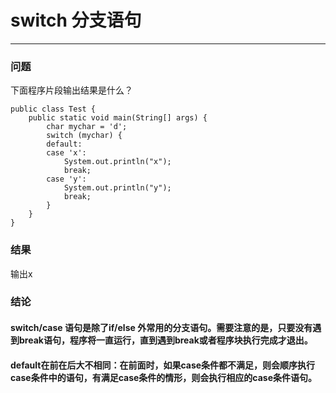 # switch 分支语句
---
### 问题
下面程序片段输出结果是什么？
```
public class Test {
	public static void main(String[] args) {
		char mychar = 'd';		
		switch (mychar) {
		default:
		case 'x':
			System.out.println("x");
			break;
		case 'y':
			System.out.println("y");
			break;
		}
	}
}

```
### 结果
输出x
### 结论
#### switch/case 语句是除了if/else 外常用的分支语句。需要注意的是，只要没有遇到break语句，程序将一直运行，直到遇到break或者程序块执行完成才退出。
#### default在前在后大不相同：在前面时，如果case条件都不满足，则会顺序执行case条件中的语句，有满足case条件的情形，则会执行相应的case条件语句。
